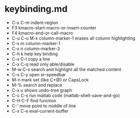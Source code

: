 keybinding.md
=============

* C-x C-m  indent-region
* F3       kmacro-start-macro-or-insert-counter
* F4       kmacro-end-or-call-macro
* C-u C-u  M-x column-marker-1 erases all column highlighting
* C-x m    column-marker-1
* C-x n    column-marker-3
* C-h k    help key binding
* C-x C-l  copy a line
* C-x C-q  read only able/disable
* M-w C-s  search and highlight all the matched content
* C-x C-y  open sr-speedbar
* M-n      mark set (like C+@) or CapsLock
* M-%      search and replace
* C-x u    shows undo-tree graph
* C-c C-s  run matlab code (matlab-shell-save-and-go)
* C-H C-F  find function
* C-'      move point to middle of line
* C-x C-e  eval-current-buffer
